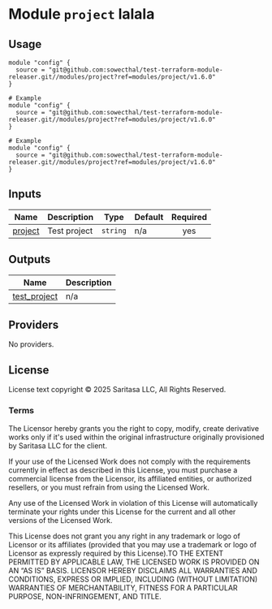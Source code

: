 <!-- BEGIN_TF_DOCS -->
# Module `project` lalala

## Usage

```hcl
module "config" {
  source = "git@github.com:sowecthal/test-terraform-module-releaser.git//modules/project?ref=modules/project/v1.6.0"
}

# Example
module "config" {
  source = "git@github.com:sowecthal/test-terraform-module-releaser.git//modules/project?ref=modules/project/v1.6.0"
}

# Example
module "config" {
  source = "git@github.com:sowecthal/test-terraform-module-releaser.git//modules/project?ref=modules/project/v1.6.0"
}
```

## Inputs

| Name | Description | Type | Default | Required |
|------|-------------|------|---------|:--------:|
| <a name="input_project"></a> [project](#input\_project) | Test project | `string` | n/a | yes |

## Outputs

| Name | Description |
|------|-------------|
| <a name="output_test_project"></a> [test\_project](#output\_test\_project) | n/a |

## Providers

No providers.

## License

License text copyright © 2025 Saritasa LLC, All Rights Reserved.

### Terms

The Licensor hereby grants you the right to copy, modify, create derivative works only if it's used within the original infrastructure originally provisioned by Saritasa LLC for the client.

If your use of the Licensed Work does not comply with the requirements currently in effect as described in this License, you must purchase a commercial license from the Licensor, its affiliated entities, or authorized resellers, or you must refrain from using the Licensed Work.

Any use of the Licensed Work in violation of this License will automatically terminate your rights under this License for the current and all other versions of the Licensed Work.

This License does not grant you any right in any trademark or logo of Licensor or its affiliates (provided that you may use a trademark or logo of Licensor as expressly required by this License).TO THE EXTENT PERMITTED BY APPLICABLE LAW, THE LICENSED WORK IS PROVIDED ON AN “AS IS” BASIS. LICENSOR HEREBY DISCLAIMS ALL WARRANTIES AND CONDITIONS, EXPRESS OR IMPLIED, INCLUDING (WITHOUT LIMITATION) WARRANTIES OF MERCHANTABILITY, FITNESS FOR A PARTICULAR PURPOSE, NON-INFRINGEMENT, AND TITLE.

<!-- END_TF_DOCS -->

